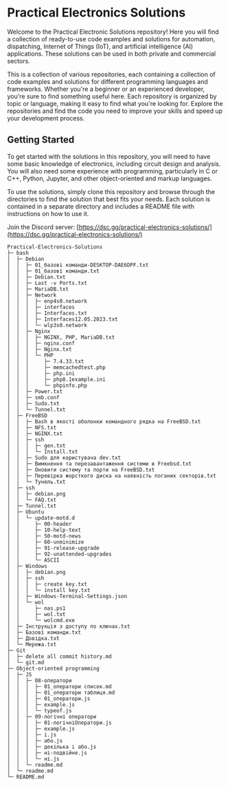# Practical Electronics Solutions

Welcome to the Practical Electronic Solutions repository! Here you will find a collection of ready-to-use code examples and solutions for automation, dispatching, Internet of Things (IoT), and artificial intelligence (AI) applications. These solutions can be used in both private and commercial sectors.

This is a collection of various repositories, each containing a collection of code examples and solutions for different programming languages and frameworks. Whether you're a beginner or an experienced developer, you're sure to find something useful here. Each repository is organized by topic or language, making it easy to find what you're looking for. Explore the repositories and find the code you need to improve your skills and speed up your development process.

## Getting Started

To get started with the solutions in this repository, you will need to have some basic knowledge of electronics, including circuit design and analysis. You will also need some experience with programming, particularly in C or C++, Python, Jupyter, and other object-oriented and markup languages.

To use the solutions, simply clone this repository and browse through the directories to find the solution that best fits your needs. Each solution is contained in a separate directory and includes a README file with instructions on how to use it.

Join the Discord server: [https://dsc.gg/practical-electronics-solutions/](https://dsc.gg/practical-electronics-solutions/)

```
Practical-Electronics-Solutions
├─ bash
│  ├─ Debian
│  │  ├─ 01_базові команди-DESKTOP-DAE6DPF.txt
│  │  ├─ 01_базові команди.txt
│  │  ├─ Debian.txt
│  │  ├─ Last -v Ports.txt
│  │  ├─ MariaDB.txt
│  │  ├─ Network
│  │  │  ├─ enp4s0.network
│  │  │  ├─ interfaces
│  │  │  ├─ Interfaces.txt
│  │  │  ├─ Interfaces12.05.2023.txt
│  │  │  └─ wlp3s0.network
│  │  ├─ Nginx
│  │  │  ├─ NGINX, PHP, MariaDB.txt
│  │  │  ├─ nginx.conf
│  │  │  ├─ Nginx.txt
│  │  │  └─ PHP
│  │  │     ├─ 7.4.33.txt
│  │  │     ├─ memcachedtest.php
│  │  │     ├─ php.ini
│  │  │     ├─ php8.1example.ini
│  │  │     └─ phpinfo.php
│  │  ├─ Power.txt
│  │  ├─ smb.conf
│  │  ├─ Sudo.txt
│  │  └─ Tunnel.txt
│  ├─ FreeBSD
│  │  ├─ Bash в якості оболонки командного рядка на FreeBSD.txt
│  │  ├─ NFS.txt
│  │  ├─ NGINX.txt
│  │  ├─ ssh
│  │  │  ├─ gen.txt
│  │  │  └─ Install.txt
│  │  ├─ Sudo для користувача dev.txt
│  │  ├─ Вимкнення та перезавантаження системи в Freebsd.txt
│  │  ├─ Оновити систему та порти на FreeBSD.txt
│  │  ├─ Перевірка жорсткого диска на наявність поганих секторів.txt
│  │  └─ Тунель.txt
│  ├─ ssh
│  │  ├─ debian.png
│  │  └─ FAQ.txt
│  ├─ Tunnel.txt
│  ├─ Ubuntu
│  │  └─ update-motd.d
│  │     ├─ 00-header
│  │     ├─ 10-help-text
│  │     ├─ 50-motd-news
│  │     ├─ 60-unminimize
│  │     ├─ 91-release-upgrade
│  │     ├─ 92-unattended-upgrades
│  │     └─ ASCII
│  ├─ Windows
│  │  ├─ debian.png
│  │  ├─ ssh
│  │  │  ├─ create key.txt
│  │  │  └─ install key.txt
│  │  ├─ Windows-Terminal-Settings.json
│  │  └─ wol
│  │     ├─ nas.ps1
│  │     ├─ wol.txt
│  │     └─ wolcmd.exe
│  ├─ Інструкція з доступу по ключах.txt
│  ├─ Базові команди.txt
│  ├─ Довідка.txt
│  └─ Мережа.txt
├─ Git
│  ├─ delete all commit history.md
│  └─ git.md
├─ Object-oriented programming
│  ├─ JS
│  │  ├─ 08-оператори
│  │  │  ├─ 01_оператори список.md
│  │  │  ├─ 01_оператори таблиця.md
│  │  │  ├─ 01_оператори.js
│  │  │  ├─ example.js
│  │  │  └─ typeof.js
│  │  ├─ 09-логічні оператори
│  │  │  ├─ 01-логічніОператори.js
│  │  │  ├─ example.js
│  │  │  ├─ і.js
│  │  │  ├─ або.js
│  │  │  ├─ декілька і або.js
│  │  │  ├─ ні-подвійне.js
│  │  │  └─ ні.js
│  │  └─ readme.md
│  └─ readme.md
└─ README.md

```
